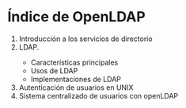 # Índice de OpenLDAP
<ol>
  <li style="text-align: justify;">Introducción a los servicios de directorio</li>
  <li style="text-align: justify;">LDAP.</li>
  <ul style="text-align: justify;">
    <li>Características principales</li>
    <li>Usos de LDAP</li>
    <li>Implementaciones de LDAP</li>
  </ul>
  <li style="text-align: justify;">Autenticación de usuarios en UNIX</li>
  <li style="text-align: justify;">Sistema centralizado de usuarios con openLDAP</li>
</ol>
